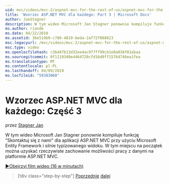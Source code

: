 ```yaml
---
uid: mvc/videos/mvc-2/aspnet-mvc-for-the-rest-of-us/aspnet-mvc-for-the-rest-of-us-part-3
title: 'Wzorzec ASP.NET MVC dla każdego: Part 3 | Microsoft Docs'
author: JoeStagner
description: W tym wideo Microsoft Jan Stagner ponownie kompiluje funkcję "Skontaktuj się z nami" dla aplikacji ASP.NET MVC przy użyciu Microsoft Entity Framework i ty silnie...
ms.author: riande
ms.date: 04/22/2010
ms.assetid: 36e519b9-c786-4819-beda-2af72f088623
msc.legacyurl: /mvc/videos/mvc-2/aspnet-mvc-for-the-rest-of-us/aspnet-mvc-for-the-rest-of-us-part-3
msc.type: video
ms.openlocfilehash: c3bd47b13d32ee4ac977ff99cb1e0a038f81ebaa
ms.sourcegitcommit: 0f1119340e4464720cfd16d0ff15764746ea1fea
ms.translationtype: MT
ms.contentlocale: pl-PL
ms.lasthandoff: 04/09/2019
ms.locfileid: "59383060"
---
```

# <a name="aspnet-mvc-for-the-rest-of-us-part-3"></a>Wzorzec ASP.NET MVC dla każdego: Część 3

przez [Stagner Jan](https://github.com/JoeStagner)

W tym wideo Microsoft Jan Stagner ponownie kompiluje funkcję "Skontaktuj się z nami" dla aplikacji ASP.NET MVC przy użyciu Microsoft Entity Framework i silnie typizowanego widoku. W tym miejscu na początek można uzyskać rzeczywiste zachowanie możliwości pracy z danymi na platformie ASP.NET MVC.

[&#9654;Obejrzyj film wideo (16 w minutach)](https://channel9.msdn.com/Blogs/ASP-NET-Site-Videos/aspnet-mvc-for-the-rest-of-us-part-3)

> [!div class="step-by-step"]
> [Poprzednie](aspnet-mvc-for-the-rest-of-us-part-2.md)
> [dalej](aspnet-mvc-for-the-rest-of-us-part-4.md)
